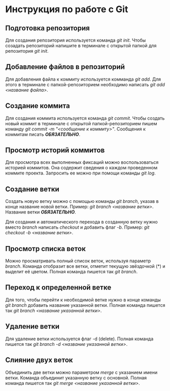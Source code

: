 # Инструкция по работе с Git

## Подготовка репозитория
Для создания репозитория используется команда *git init*. Чтобы созадать репозиторий напишите в терминале с открытой папкой для репозитория *git init*.

## Добавление файлов в репозиторий

Для добавления файла к коммиту используется комманда *git add*. Для этого в терминале с папкой-репозиторием необходимо написать *git add <название файла>*.

## Создание коммита
Для создания коммита используется команда *git commit*. Чтобы создать новый коммит в терминале с открытой папкой-репозиторием пишем команду *git commit -m "<сообщение к коммиту>"*. Сообщения к коммитам писать ***ОБЯЗАТЕЛЬНО***.

## Просмотр историй коммитов
Для просмотра всех выполненных фиксаций можно воспользоваться историей коммитов. Она содержит сведения о каждом проведенном коммите проекта. Запросить ее можно при помощи команды *git log*.

## Создание ветки
Создать новую ветку можно с помощью команды *git branch*, указав в конце название новой ветки. Пример: *git branch <название ветки>*. Название ветки ***ОБЯЗАТЕЛЬНО***.

Для создания и автоматического перехода в созданную ветку нужно вместо *branch* написать *checkout* и добавить флаг *-b*. Пример: *git checkout -b <название ветки>*.

## Просмотр списка веток
Можно просматривать полный список веток, используя параметр *branch*. Команда отобразит все ветки, отметит текущую звёздочкой (*) и выделит её цветом. Полная команда пишется так *git branch*.

## Переход к определенной ветке
Для того, чтобы перейти к необходимой ветке нужно в конце команды *git branch* добавить название указанной ветки. Полная команда пишется так *git branch <название указанной ветки>*.

## Удаление ветки
Для удаление ветки используется флаг -d (delete). Полная команда пишется так *git branch -d <название указанной ветки>*.

## Слияние двух веток
Объединить две ветки можно параметром *merge* с указанием имени ветки. Команда объединит указанную ветку с основной. Полная команда пишется так *git merge <название указанной ветки>*.
